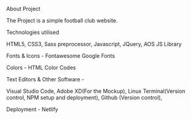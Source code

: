 About Project

The Project is a simple football club website.

Technologies utilised

HTML5,
CSS3,
Sass preprocessor,
Javascript,
JQuery,
AOS JS Library

Fonts & Icons -
Fontawesome Google Fonts

Colors -
HTML Color Codes

Text Editors & Other Software -

Visual Studio Code, Adobe XD(For the Mockup), Linux Terminal(Version control, NPM setup and deployment), Github (Version control),

Deployment -
Netlify
